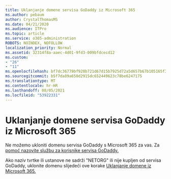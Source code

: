 ```yaml
---
title: Uklanjanje domene servisa GoDaddy iz Microsoft 365
ms.author: pebaum
author: CrystalThomasMS
ms.date: 04/21/2020
ms.audience: ITPro
ms.topic: article
ms.service: o365-administration
ROBOTS: NOINDEX, NOFOLLOW
localization_priority: Normal
ms.assetid: 32314f8a-aaec-4d01-9fd3-009bfdcecd12
ms.custom:
- "26"
- "11"
ms.openlocfilehash: bf7dc36779bf920b721d67d15b7925d72a5d657b67b105165f37f170023ad764
ms.sourcegitcommit: b5f7da89a650d2915dc652449623c78be6247175
ms.translationtype: MT
ms.contentlocale: hr-HR
ms.lasthandoff: 08/05/2021
ms.locfileid: "53922331"
---
```

# <a name="remove-your-godaddy-domain-from-microsoft-365"></a>Uklanjanje domene servisa GoDaddy iz Microsoft 365

Ne možemo ukloniti domenu servisa GoDaddy s Microsoft 365 za vas. Za [pomoć nazovite službu za korisnike servisa GoDaddy.](https://aka.ms/contact-godaddy)
  
Ako naziv tvrtke ili ustanove ne sadrži "NETORG" ili nije kupljen od servisa GoDaddy, uklonite domenu slijedeći ove korake [Uklanjanje domene iz Microsoft 365.](https://docs.microsoft.com/microsoft-365/admin/get-help-with-domains/remove-a-domain)
  